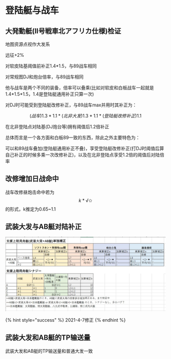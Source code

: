 # 登陆艇与战车

## 大発動艇\(II号戦車北アフリカ仕様\)检证

地图资源点视作大发系 

远征+2% 

对软皮陆基阈值前补正1.4\*1.5，与89战车相同 

对常规图DJ和炮台倍率，与89战车相同 

他与战车是两个不同的装备，倍率可以叠乘\(比如对软皮和白板战车一起就是1.4\*1.5\*1.5，1.4是登陆艇通用补正只算一次\) 

对DJ时可能受到登陆艇改修补正，与89战车max并用时其补正为：

$$
(战车)1.3*1.1*(北非大发)1.3*1.1*(登陆艇改修补正)1.1
$$

在北非登陆点对陆基\(DJ炮台等\)拥有阈值后1.2倍补正 

总体而言是一个各方面和白板89一致的东西，除此之外主要特色为：

可以和89战车叠加\(登陆艇通用补正不叠\)，享受登陆艇改修补正\(打DJ时阈值后算自己补正的时候多乘一次改修补正\)，以及在北非登陆点享受1.2倍的阈值后对陆倍率

## 改修增加日战命中

战车改修昼炮击命中若为$$k*√✩$$的形式，k推定为0.65~1.1

## 武装大发与AB艇对陆补正

![&#x8F85;&#x52A9;&#x767B;&#x9646;&#x8247;\(&#x6B66;&#x5927;+AB&#x8247;\)&#x8865;&#x6B63;&#x8868;](../../.gitbook/assets/image%20%285%29.png)

{% hint style="success" %}
2021-4-7修正
{% endhint %}

## 武装大发和AB艇的TP输送量

武装大发和AB艇的TP输送量和普通大发一致

